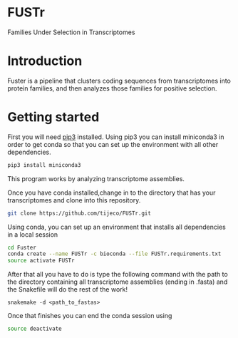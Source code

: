 # FUSTr
Families Under Selection in Transcriptomes
# Introduction  
Fuster is a pipeline that clusters coding sequences from transcriptomes into protein families, and then analyzes those families for positive selection.

# Getting started

First you will need [pip3](http://stackoverflow.com/questions/6587507/how-to-install-pip-with-python-3/6587528#6587528) installed.
Using pip3 you can install miniconda3 in order to get conda so that you can set up the environment with all other dependencies.
```bash
pip3 install miniconda3
```
This program works by analyzing transcriptome assemblies.


Once you have conda installed,change in to the directory that has your transcriptomes and clone into this repository.

```bash
git clone https://github.com/tijeco/FUSTr.git
```


Using conda, you can set up an environment that installs all dependencies in a local session

```bash
cd Fuster
conda create --name FUSTr -c bioconda --file FUSTr.requirements.txt
source activate FUSTr
```


After that all you have to do is type the following command with the path to the directory containing all transcriptome assemblies (ending in .fasta) and the Snakefile will do the rest of the work!

```
snakemake -d <path_to_fastas>
```
Once that finishes you can end the conda session using

```bash
source deactivate  
```
